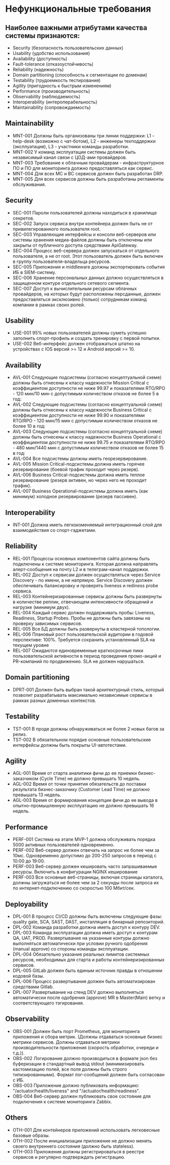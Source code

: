 # Нефункциональные требования

## Наиболее важными атрибутами качества системы признаются:
* Security (безопасность пользовательских данных)
* Usability (удобство использования)
* Availability (доступность)
* Fault-tolerance (отказоустойчивость)
* Reliability (надежность)
* Domain partitioning (способность к сегментации по доменам)
* Testability (трудоемкость тестирования)
* Agility (пригодность к быстрым изменениям)
* Performance (производительность)
* Observability (наблюдаемость)
* Interoperability (интероперабельность)
* Maintainability (сопровождаемость)

## Maintainability 
* MNT-001 Должны быть организованы три линии поддержки: L1 - help-desk (возможно с чат-ботом), L2 - инженеры техподдержки (эксплуатация), L3 - участники команды разработки.
* MNT-002 У команд эксплуатации системы должен быть независимый канал связи с ЦОД-ами провайдеров.
* MNT-003 Требование к облачным провайдерам - инфраструктурное ПО и ПО для мониторинга должно предоставляться как сервис.
* MNT-004 Для всех MC и BC сервисов должен быть разработан DRP.
* MNT-005 Для всех сервисов должны быть разработаны регламенты обслуживания.

## Security
* SEC-001 Пароли пользователей должны находиться в хранилище секретов.
* SEC-002 Запуск сервиса внутри контейнера должен быть не от привилегированного пользователя root.
* SEC-003 Управляющие интерфейсы и консоли веб-серверов или системы хранения медиа-файлов должны быть отключены или закрыты от публичного доступа средствами ApiGateway.
* SEC-004 Процесс веб-сервера должен запускаться от отдельного пользователя, а не от root. Этот пользователь должен быть включен в группу пользователя-владельца ресурсов.
* SEC-005 Приложения и middleware должны экспортировать события ИБ в SIEM-систему.
* SEC-006 Хранение персональных данных должно осуществляться в защищенном контуре отдельного сетевого сегмента.
* SEC-007 Доступ к вычислительным ресурсам облачных провайдеров, на которых будут расположены персданные, должен предоставляться эксклюзивно (только) сотрудникам команд компании в рамках своих ролей. 

## Usability
* USE-001 95% новых пользователей должны суметь успешно заполнить спорт-профиль и создать тренировку с первой попытки. 
* USE-002 Веб-интерфейс должен отображаться штатно на устройствах c IOS версий >= 12 и Android версий >= 10.

## Availability
* AVL-001 Следующие подсистемы (согласно концептуальной схеме) должны быть отнесены к классу надежности Mission Critical с коэффициентом доступности не ниже 99.97 и показателями RTO/RPO - 120 мин/10 мин с допустимым количеством отказов не более 5 в год: 
* AVL-002 Следующие подсистемы (согласно концептуальной схеме) должны быть отнесены к классу надежности Business Critical с коэффициентом доступности не ниже 99.90 и показателями RTO/RPO - 120 мин/15 мин с допустимым количеством отказов не более 10 в год:
* AVL-003 Следующие подсистемы (согласно концептуальной схеме) должны быть отнесены к классу надежности Business Operational с коэффициентом доступности не ниже 99.75 и показателями RTO/RPO - 480 мин/1440 мин с допустимым количеством отказов не более 15 в год:  
* AVL-004 Все подсистемы должны иметь георезервирование.
* AVL-005 Mission Critical-подсистемы должна иметь горячее резервирование (боевой трафик проходит через резерв).
* AVL-006 Business Critical-подсистемы должна иметь теплое резервирование (резерв активен, но через него не проходит трафик).
* AVL-007 Business Operational-подсистемы должна иметь (как минимум) холодное резервирование (резерв пассивен). 

## Interoperability
* INT-001 Должна иметь легкоизменяемый интеграционный слой для взаимодействия со спорт-гаджетами.

## Reliability
* REL-001 Процессы основных компонентов сайта должны быть подключены к системе мониторинга. Которая должна направлять алерт-сообщения на почту L2 и в телеграм-канал поддержки.
* REL-002 Доступ к сервисам должен осуществляться через Service Discovery - по имени, а не напрямую. Service Discovery должен обеспечивать балансировку и проверять liveness и rediness probe сервиса.
* REL-003 Контейнеризированные сервисы должны быть развернуты в количестве реплик, отвечающем интенсивности обращений и нагрузке (минимум двух).
* REL-004 Каждый сервис должен поддерживать пробы: Liveness, Readiness, Startup Probes. Пробы не должны быть завязаны на проверку зависимых сервисов.
* REL-005 Все БД должны быть развернуты в кластерной топологии.
* REL-006 Плановый рост пользовательской аудитории в годовой перспективе: 100%. Требуется сохранить установленный SLA на текущем уровне
* REL-007 Ожидаются единовременные краткосрочные пики пользовательской активности в период проведения промо-акций и PR-компаний по продвижению. SLA не должен нарушаться.

## Domain partitioning
* DPRT-001 Должен быть выбран такой архитектурный стиль, который позволит разрабатывать максимально независимые сервисы в рамках разных доменных контекстов.

## Testability
* TST-001 В проде должны обнаруживаться не более 2 новых багов за релиз.
* TST-002 В обязательном порядке основные пользовательские интерфейсы должны быть покрыты UI-автотестами.

## Agility
* AGL-001 Время от старта аналитики фичи до ее приемки бизнес-заказчиком (Cycle Time) не должно превышать 10 недель.
* AGL-002 Время от точки принятия обязательств до поставки результата бизнес-заказчику (Customer Lead Time) не должно превышать 13 недель.
* AGL-003 Время от формирования концепции фичи до ее вывода в опытно-промышленную эксплуатацию не должно превышать 16 недель.

## Performance
* PERF-001 Система на этапе MVP-1 должна обслуживать порядка 5000 активных пользователей одновременно. 
* PERF-002 Веб-сервер должен отвечать на запрос не более чем за 10мс. Одновременно допустимо до 200-250 запросов в период с 10:00 до 19:00.
* PERF-003 Веб-сервер должен кешировать часто запрашиваемые ресурсы. Включить в конфигурации NGINX кеширование
* PERF-003 Все основные веб-страницы, включая страницы каталога, должны загружаться не более чем за 2 секунды после запроса их по интернет-подключению со скоростью 100 Мбит/сек.

## Deployability
* DPL-001 В процесс CI/CD должны быть включены следующие фазы: quality gate, SCA, SAST, DAST, инсталляция в бинарный репозиторий.
* DPL-002 Команда разработки должна иметь доступ к контуру DEV. 
* DPL-003 Команда эксплуатации должна иметь доступ к контурам QA, UAT, PROD. Развертывание на указанные контуры должно выполняться автоматически при условии ручного одобрения (manual approve) со стороны команды эксплуатации.
* DPL-004 Обязательно указание реальных лимитов системных ресурсов, необходимых для старта и работы контейнеризированных сервисов.
* DPL-005 GitLab должен быть единым источник правды в отношении кодовой базы.
* DPL-006 Процесс развертывания должен быть автоматизирован средствами Gitlab.
* DPL-007 Развертывание на стенд DEV должно выполняться автоматически после одобрения (approve) MR в Master(Main) ветку и соответствующего тэгирования.

## Observability
* OBS-001 Должен быть порт Prometheus, для мониторинга приложения и сбора метрик. (Должны отдаваться основные бизнес метрики сервисов. Должны отдаваться метрики производительности приложения (скорость обработки, очереди и т.д.)).
* OBS-002 Логирование должно производиться в формате json без буферизации в стандартный вывод stdout (минимизировать кастомизацию полей, все поля должны быть строго типизированными). Формат лог-сообщений должен быть согласован с ИБ.
* OBS-003 Приложение должно публиковать информацию: "/actuator/health/liveness" and "/actuator/health/readiness".
* OBS-004 Веб-сервер должен публиковать свое состояние для подключения к системе мониторинга Zabbix.

## Others
* OTH-001 Для контейнеров приложений использовать легковесные базовые образы.
* OTH-002 После инициализации приложение не должно менять своего внутреннего состояния (должно быть stateless).
* OTH-003 Приложения должны регистрироваться в реестре сервисов и регулярно подтверждать регистрацию.
